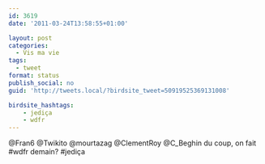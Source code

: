 ```yaml
---
id: 3619
date: '2011-03-24T13:58:55+01:00'

layout: post
categories:
  - Vis ma vie
tags:
  - tweet
format: status
publish_social: no
guid: 'http://tweets.local/?birdsite_tweet=50919525369131008'

birdsite_hashtags:
    - jediça
    - wdfr
---
```


@Fran6 @Twikito @mourtazag @ClementRoy @C\_Beghin du coup, on fait #wdfr demain? #jediça